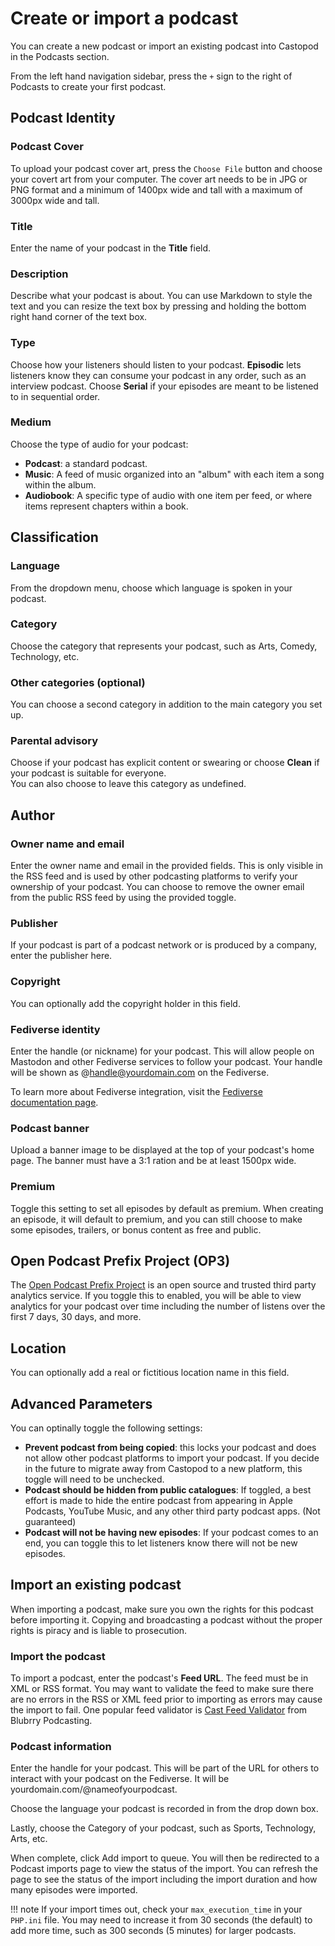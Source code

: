 # Create or import a podcast

You can create a new podcast or import an existing podcast into Castopod in the Podcasts section.

From the left hand navigation sidebar, press the `+` sign to the right of Podcasts to create your first podcast.

## Podcast Identity

### Podcast Cover

To upload your podcast cover art, press the `Choose File` button and choose your covert art from your computer.  The 
cover art needs to be in JPG or PNG format and a minimum of 1400px wide and tall with a maximum of 3000px wide and 
tall.

### Title
Enter the name of your podcast in the **Title** field.

### Description

Describe what your podcast is about.  You can use Markdown to style the text and you can resize the text box by
pressing and holding the bottom right hand corner of the text box.

### Type

Choose how your listeners should listen to your podcast.  **Episodic** lets listeners know they can consume your podcast 
in any order, such as an interview podcast.  Choose **Serial** if your episodes are meant to be listened to in 
sequential order.

### Medium

Choose the type of audio for your podcast:

* **Podcast**: a standard podcast.
* **Music**: A feed of music organized into an "album" with each item a song within the album.
* **Audiobook**: A specific type of audio with one item per feed, or where items represent chapters within a book.

## Classification

### Language

From the dropdown menu, choose which language is spoken in your podcast.

### Category

Choose the category that represents your podcast, such as Arts, Comedy, Technology, etc.

### Other categories (optional)

You can choose a second category in addition to the main category you set up.

### Parental advisory

Choose if your podcast has explicit content or swearing or choose **Clean** if your podcast is suitable for everyone.  
You can also choose to leave this category as undefined.

## Author

### Owner name and email

Enter the owner name and email in the provided fields.  This is only visible in the RSS feed and is used by other 
podcasting platforms to verify your ownership of your podcast.  You can choose to remove the owner email 
from the public RSS feed by using the provided toggle.

### Publisher

If your podcast is part of a podcast network or is produced by a company, enter the publisher here.

### Copyright

You can optionally add the copyright holder in this field.

### Fediverse identity

Enter the handle (or nickname) for your podcast.  This will allow people on Mastodon and other Fediverse services 
to follow your podcast.  Your handle will be shown as @handle@yourdomain.com on the Fediverse.  

To learn more about Fediverse integration, visit the [Fediverse documentation page](../../instance/fediverse).

### Podcast banner

Upload a banner image to be displayed at the top of your podcast's home page.  The banner must have a 3:1 ration and 
be at least 1500px wide.

### Premium

Toggle this setting to set all episodes by default as premium.  When creating an episode, it will default to premium, 
and you can still choose to make some episodes, trailers, or bonus content as free and public.

## Open Podcast Prefix Project (OP3)

The [Open Podcast Prefix Project](https://op3.dev) is an open source and trusted third party analytics service.  If 
you toggle this to enabled, you will be able to view analytics for your podcast over time including the number of 
listens over the first 7 days, 30 days, and more.

## Location

You can optionally add a real or fictitious location name in this field.

## Advanced Parameters

You can optinally toggle the following settings: 
* **Prevent podcast from being copied**:  this locks your podcast and does not allow other podcast platforms to import 
your podcast.  If you decide in the future to migrate away from Castopod to a new platform, this toggle will need to be
unchecked.
* **Podcast should be hidden from public catalogues**: If toggled, a best effort is made to hide the entire podcast from 
appearing in Apple Podcasts, YouTube Music, and any other third party podcast apps.  (Not guaranteed)
* **Podcast will not be having new episodes**:  If your podcast comes to an end, you can toggle this to let listeners 
know there will not be new episodes.

## Import an existing podcast

When importing a podcast, make sure you own the rights for this podcast before importing it. 
Copying and broadcasting a podcast without the proper rights is piracy and is liable to prosecution.

### Import the podcast

To import a podcast, enter the podcast's **Feed URL**.  The feed must be in XML or RSS format.  You may want to validate 
the feed to make sure there are no errors in the RSS or XML feed prior to importing as errors may cause the import 
to fail.  One popular feed validator is [Cast Feed Validator](https://www.castfeedvalidator.com) from 
Blubrry Podcasting.

### Podcast information

Enter the handle for your podcast.  This will be part of the URL for others to interact with your podcast on the 
Fediverse.  It will be yourdomain.com/@nameofyourpodcast.

Choose the language your podcast is recorded in from the drop down box.

Lastly, choose the Category of your podcast, such as Sports, Technology, Arts, etc.

When complete, click Add import to queue.  You will then be redirected to a Podcast imports page to view the status 
of the import.  You can refresh the page to see the status of the import including the import duration and how many 
episodes were imported.

!!! note
    If your import times out, check your `max_execution_time` in your `PHP.ini` file.  You may need to increase it 
    from 30 seconds (the default) to add more time, such as 300 seconds (5 minutes) for larger podcasts.
